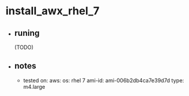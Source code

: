 # install_awx_rhel_7

- ## runing
    (TODO)

- ## notes
    - tested on:
        aws:
          os: rhel 7
          ami-id: ami-006b2db4ca7e39d7d
          type: m4.large
